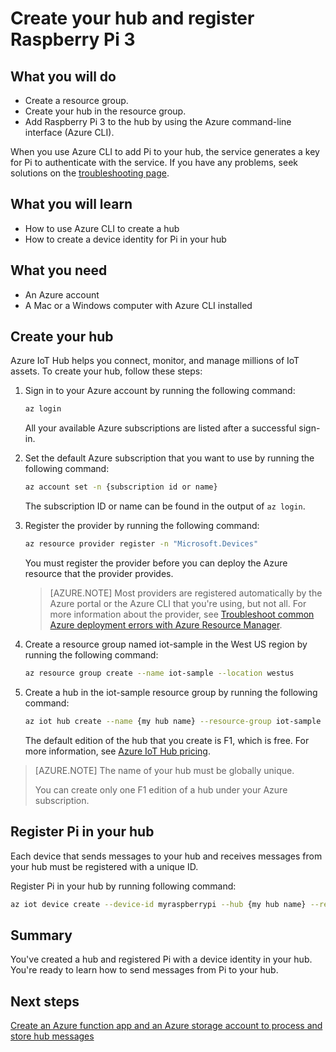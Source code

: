 <properties
 pageTitle="Create your hub and register Raspberry Pi 3 | Microsoft Azure"
 description="Create a resource group, create an Azure hub, and register Pi in the hub by using Azure CLI."
 services="iot-hub"
 documentationCenter=""
 authors="shizn"
 manager="timlt"
 tags=""
 keywords=""/>

<tags
 ms.service="iot-hub"
 ms.devlang="multiple"
 ms.topic="article"
 ms.tgt_pltfrm="na"
 ms.workload="na"
 ms.date="10/21/2016"
 ms.author="xshi"/>

# Create your hub and register Raspberry Pi 3

## What you will do

- Create a resource group.
- Create your hub in the resource group.
- Add Raspberry Pi 3 to the hub by using the Azure command-line interface (Azure CLI).

When you use Azure CLI to add Pi to your hub, the service generates a key for Pi to authenticate with the service. If you have any problems, seek solutions on the [troubleshooting page](iot-hub-raspberry-pi-kit-node-troubleshooting.md).

## What you will learn

- How to use Azure CLI to create a hub
- How to create a device identity for Pi in your hub

## What you need

- An Azure account
- A Mac or a Windows computer with Azure CLI installed

## Create your hub

Azure IoT Hub helps you connect, monitor, and manage millions of IoT assets. To create your hub, follow these steps:

1. Sign in to your Azure account by running the following command:

    ```bash
    az login
    ```

    All your available Azure subscriptions are listed after a successful sign-in.

2. Set the default Azure subscription that you want to use by running the following command:

    ```bash
    az account set -n {subscription id or name}
    ```

    The subscription ID or name can be found in the output of `az login`.

3. Register the provider by running the following command:

    ```bash
    az resource provider register -n "Microsoft.Devices"
    ```

    You must register the provider before you can deploy the Azure resource that the provider provides.

    > [AZURE.NOTE] Most providers are registered automatically by the Azure portal or the Azure CLI that you're using, but not all. For more information about the provider, see [Troubleshoot common Azure deployment errors with Azure Resource Manager](../resource-manager-common-deployment-errors.md).

4. Create a resource group named iot-sample in the West US region by running the following command:

    ```bash
    az resource group create --name iot-sample --location westus
    ```

5. Create a hub in the iot-sample resource group by running the following command:

    ```bash
    az iot hub create --name {my hub name} --resource-group iot-sample
    ```

    The default edition of the hub that you create is F1, which is free. For more information, see [Azure IoT Hub pricing](https://azure.microsoft.com/pricing/details/iot-hub/).

> [AZURE.NOTE] The name of your hub must be globally unique.
>
> You can create only one F1 edition of a hub under your Azure subscription.

## Register Pi in your hub

Each device that sends messages to your hub and receives messages from your hub must be registered with a unique ID.

Register Pi in your hub by running following command:

```bash
az iot device create --device-id myraspberrypi --hub {my hub name} --resource-group iot-sample
```

## Summary

You've created a hub and registered Pi with a device identity in your hub. You're ready to learn how to send messages from Pi to your hub.

## Next steps

[Create an Azure function app and an Azure storage account to process and store hub messages](iot-hub-raspberry-pi-kit-node-lesson3-deploy-resource-manager-template.md)
